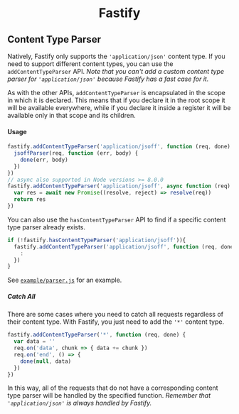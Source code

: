 <h1 align="center">Fastify</h1>

## Content Type Parser
Natively, Fastify only supports the `'application/json'` content type. If you need to support different content types, you can use the `addContentTypeParser` API. *Note that you can't add a custom content type parser for `'application/json'` because Fastify has a fast case for it.*

As with the other APIs, `addContentTypeParser` is encapsulated in the scope in which it is declared. This means that if you declare it in the root scope it will be available everywhere, while if you declare it inside a register it will be available only in that scope and its children.

#### Usage
```js
fastify.addContentTypeParser('application/jsoff', function (req, done) {
  jsoffParser(req, function (err, body) {
    done(err, body)
  })
})
// async also supported in Node versions >= 8.0.0
fastify.addContentTypeParser('application/jsoff', async function (req) {
  var res = await new Promise((resolve, reject) => resolve(req))
  return res
})
```

You can also use the `hasContentTypeParser` API to find if a specific content type parser already exists.

```js
if (!fastify.hasContentTypeParser('application/jsoff')){
  fastify.addContentTypeParser('application/jsoff', function (req, done) {
    :
  })
}
```

See [`example/parser.js`](https://github.com/fastify/fastify/blob/master/examples/parser.js) for an example.

##### Catch All
There are some cases where you need to catch all requests regardless of their content type. With Fastify, you just need to add the `'*'` content type.
```js
fastify.addContentTypeParser('*', function (req, done) {
  var data = ''
  req.on('data', chunk => { data += chunk })
  req.on('end', () => {
    done(null, data)
  })
})
```

In this way, all of the requests that do not have a corresponding content type parser will be handled by the specified function. *Remember that `'application/json'` is always handled by Fastify.*
